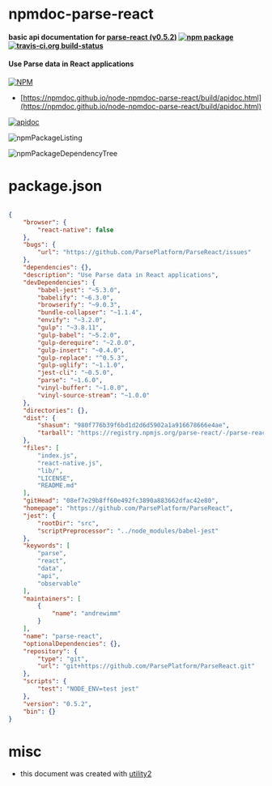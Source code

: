 # npmdoc-parse-react

#### basic api documentation for  [parse-react (v0.5.2)](https://github.com/ParsePlatform/ParseReact)  [![npm package](https://img.shields.io/npm/v/npmdoc-parse-react.svg?style=flat-square)](https://www.npmjs.org/package/npmdoc-parse-react) [![travis-ci.org build-status](https://api.travis-ci.org/npmdoc/node-npmdoc-parse-react.svg)](https://travis-ci.org/npmdoc/node-npmdoc-parse-react)

#### Use Parse data in React applications

[![NPM](https://nodei.co/npm/parse-react.png?downloads=true&downloadRank=true&stars=true)](https://www.npmjs.com/package/parse-react)

- [https://npmdoc.github.io/node-npmdoc-parse-react/build/apidoc.html](https://npmdoc.github.io/node-npmdoc-parse-react/build/apidoc.html)

[![apidoc](https://npmdoc.github.io/node-npmdoc-parse-react/build/screenCapture.buildCi.browser.%252Ftmp%252Fbuild%252Fapidoc.html.png)](https://npmdoc.github.io/node-npmdoc-parse-react/build/apidoc.html)

![npmPackageListing](https://npmdoc.github.io/node-npmdoc-parse-react/build/screenCapture.npmPackageListing.svg)

![npmPackageDependencyTree](https://npmdoc.github.io/node-npmdoc-parse-react/build/screenCapture.npmPackageDependencyTree.svg)



# package.json

```json

{
    "browser": {
        "react-native": false
    },
    "bugs": {
        "url": "https://github.com/ParsePlatform/ParseReact/issues"
    },
    "dependencies": {},
    "description": "Use Parse data in React applications",
    "devDependencies": {
        "babel-jest": "~5.3.0",
        "babelify": "~6.3.0",
        "browserify": "~9.0.3",
        "bundle-collapser": "~1.1.4",
        "envify": "~3.2.0",
        "gulp": "~3.8.11",
        "gulp-babel": "~5.2.0",
        "gulp-derequire": "~2.0.0",
        "gulp-insert": "~0.4.0",
        "gulp-replace": "^0.5.3",
        "gulp-uglify": "~1.1.0",
        "jest-cli": "~0.5.0",
        "parse": "~1.6.0",
        "vinyl-buffer": "~1.0.0",
        "vinyl-source-stream": "~1.0.0"
    },
    "directories": {},
    "dist": {
        "shasum": "980f776b39f6bd1d2d6d5902a1a916678666e4ae",
        "tarball": "https://registry.npmjs.org/parse-react/-/parse-react-0.5.2.tgz"
    },
    "files": [
        "index.js",
        "react-native.js",
        "lib/",
        "LICENSE",
        "README.md"
    ],
    "gitHead": "08ef7e29b8ff60e492fc3890a883662dfac42e80",
    "homepage": "https://github.com/ParsePlatform/ParseReact",
    "jest": {
        "rootDir": "src",
        "scriptPreprocessor": "../node_modules/babel-jest"
    },
    "keywords": [
        "parse",
        "react",
        "data",
        "api",
        "observable"
    ],
    "maintainers": [
        {
            "name": "andrewimm"
        }
    ],
    "name": "parse-react",
    "optionalDependencies": {},
    "repository": {
        "type": "git",
        "url": "git+https://github.com/ParsePlatform/ParseReact.git"
    },
    "scripts": {
        "test": "NODE_ENV=test jest"
    },
    "version": "0.5.2",
    "bin": {}
}
```



# misc
- this document was created with [utility2](https://github.com/kaizhu256/node-utility2)
